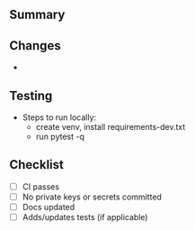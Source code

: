 ## Summary

<!-- Short description of the change. -->

## Changes
- 

## Testing
- Steps to run locally:
  - create venv, install requirements-dev.txt
  - run pytest -q

## Checklist
- [ ] CI passes
- [ ] No private keys or secrets committed
- [ ] Docs updated
- [ ] Adds/updates tests (if applicable)
